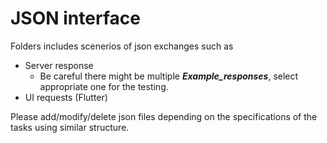 # JSON interface

Folders includes scenerios of json exchanges such as
* Server response
    * Be careful there might be multiple ***Example_responses***, select appropriate one for the testing.
* UI requests (Flutter)

Please add/modify/delete json files depending on the specifications of the tasks using similar structure.
